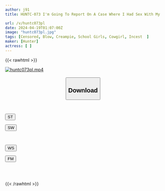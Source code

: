 ```yaml
---
author: j91
title: HUNTC-073 I'm Going To Report On A Case Where I Had Sex With My Younger Sister Raw Because The Rubber Was Torn And She Said, "I Put The Rubber On Properly, So It's Okay To Have Sex, Right?" My Sister Got This From Her Health And Physical Education Class.

url: /v/huntc073pl
date: 2024-04-19T01:07:00Z
image: "huntc073pl.jpg"
tags: [Censored, Blow, Creampie, School Girls, Cowgirl, Incest	]
maker: [Hunter]
actress: [ ]
---
```



{{< rawhtml >}}

<div class="video" data-videoid="JejMZeDdmjtGdZ">
    <a href="javascript:;">
        <img src="/v/huntc073pl/huntc073pl.jpg" width="WIDTH" height="HEIGHT" alt="huntc073pl.mp4" loading="lazy">
    </a>
</div>

<script type="text/javascript" src="https://j91.asia/asset/on-demand-st.js"></script>

<br>
  <link rel="stylesheet" href="https://j91.asia/asset/bs5.css">
  
  <center>
  <button class="btn btn-primary" type="button" data-bs-toggle="collapse" data-bs-target=".multi-collapse" aria-expanded="false" aria-controls="multiCollapseExample1 multiCollapseExample2"><h2>Download</h2></button></center>
</p>
<div class="row">
  <div class="col">
    <div class="collapse multi-collapse" id="multiCollapseExample1">
      <div class="card card-body">
	      	      <br>
<div class="buttons">  
<p><a href="https://streamtape.to/v/JejMZeDdmjtGdZ" target="_blank"><button class="btn-hover color-3"><i class="fa fa-download"></i> ST</button></a></p>
<p><a href="https://asnwish.com/fr7qffx0uhab" target="_blank"><button class="btn-hover color-2"><i class="fa fa-download"></i> SW</button></a></p></div>
    </div>
  </div>
</div>
  <div class="col">
    <div class="collapse multi-collapse" id="multiCollapseExample2">
      <div class="card card-body">
	      <br>
<div class="buttons">
<p><a href="javascript:;"><button class="btn-hover color-9"><i class="fa fa-download"></i> WS</button></a></p>
<p><a href="javascript:;"><button class="btn-hover color-8"><i class="fa fa-download"></i> FM</button></a></p></div>
<br><br>
      </div>
    </div>
  </div>
</div>

{{< /rawhtml >}}